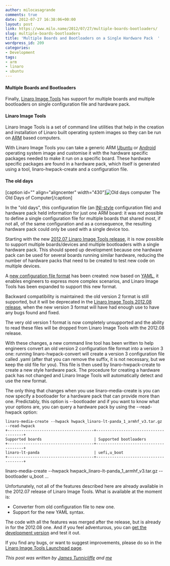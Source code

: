 ```yaml
---
author: milocasagrande
comments: true
date: 2012-07-27 16:38:06+00:00
layout: post
link: https://www.milo.name/2012/07/27/multiple-boards-bootloaders/
slug: multiple-boards-bootloaders
title: 'Multiple Boards and Bootloaders on a Single Hardware Pack  '
wordpress_id: 209
categories:
- Development
tags:
- arm
- linaro
- ubuntu
---
```


#### Multiple Boards and Bootloaders

Finally, [Linaro Image Tools](https://launchpad.net/linaro-image-tools) has support for multiple boards and multiple bootloaders on single configuration file and hardware pack.

#### Linaro Image Tools

Linaro Image Tools is a set of command line utilities that help in the creation and installation of Linaro built operating system images so they can be run on [ARM](http://www.arm.com/) based computers.

With Linaro Image Tools you can take a generic ARM [Ubuntu](http://www.ubuntu.com) or [Android](http://www.android.com/) operating system image and customise it with the hardware specific packages needed to make it run on a specific board. These hardware specific packages are found in a hardware pack, which itself is generated using a tool, linaro-hwpack-create and a configuration file.

#### The old days

[caption id="" align="aligncenter" width="430"]![Old days computer](http://u1.ipernity.com/10/05/29/3670529.a9875504.1024.jpg) The Old Days of Computer[/caption]

In the "old days", this configuration file (an [INI-style](http://en.wikipedia.org/wiki/INI_file) configuration file) and hardware pack held information for just one ARM board: it was not possible to define a single configuration file for multiple boards that shared most, if not all, of the same configuration and as a consequence, the resulting hardware pack could only be used with a single device too.

Starting with the new [2012.07 Linaro Image Tools release](https://launchpad.net/linaro-image-tools/trunk/2012.07), it is now possible to support multiple boards/devices and multiple bootloaders with a single hardware pack. This should speed up development because one hardware pack can be used for several boards running similar hardware, reducing the number of hardware packs that need to be created to test new code on multiple devices.

A [new configuration file format](https://wiki.linaro.org/HardwarePacksV3) has been created: now based on [YAML](http://yaml.org/), it enables engineers to express more complex scenarios, and Linaro Image Tools has been expanded to support this new format.

Backward compatibility is maintained: the old version 2 format is still supported, but it will be deprecated in the [Linaro Image Tools 2012.08 release](https://launchpad.net/linaro-image-tools/+milestone/2012.08), when the new version 3 format will have had enough use to have any bugs found and fixed.

The very old version 1 format is now completely unsupported and the ability to read these files will be dropped from Linaro Image Tools with the 2012.08 release.

With these changes, a new command line tool has been written to help engineers convert an old version 2 configuration file format into a version 3 one: running linaro-hwpack-convert <config-file> will create a version 3 configuration file called <config-file>.yaml (after that you can remove the suffix, it is not necessary, but we keep the old file for you). This file is then used by linaro-hwpack-create to create a new style hardware pack. The procedure for creating a hardware pack has not changed and Linaro Image Tools will automatically detect and use the new format.

The only thing that changes when you use linaro-media-create is you can now specify a bootloader for a hardware pack that can provide more than one. Predictably, this option is --bootloader <bootloader name> and if you want to know what your options are, you can query a hardware pack by using the --read-hwpack option:

    linaro-media-create --hwpack hwpack_linaro-lt-panda_1_armhf_v3.tar.gz --read-hwpack
    +--------------------------------------+--------------------------------------+
    Supported boards                       | Supported bootloaders
    +--------------------------------------+--------------------------------------+
    linaro-lt-panda                        | uefi,u_boot
    +--------------------------------------+--------------------------------------+

linaro-media-create --hwpack hwpack_linaro-lt-panda_1_armhf_v3.tar.gz --bootloader u_boot …

Unfortunately, not all of the features described here are already available in the 2012.07 release of Linaro Image Tools. What is available at the moment is:

  * Converter from old configuration file to new one.
  * Support for the new YAML syntax.

The code with all the features was merged after the release, but is already in for the 2012.08 one. And if you feel adventurous, you can [get the development version](https://code.launchpad.net/~linaro-image-tools/linaro-image-tools/trunk) and test it out.

If you find any bugs, or want to suggest improvements, please do so in the [Linaro Image Tools Launchpad page](https://bugs.launchpad.net/linaro-image-tools).

_This post was written by [James Tunnicliffe](https://launchpad.net/~dooferlad) and [me](http://launchpad.net/~milo)_
